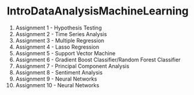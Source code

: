 # IntroDataAnalysisMachineLearning

1. Assignment 1 - Hypothesis Testing
2. Assignment 2 - Time Series Analysis
3. Assignment 3 - Multiple Regression
4. Assignment 4 - Lasso Regression
5. Assignment 5 - Support Vector Machine
6. Assignment 6 - Gradient Boost Classifier/Random Forest Classifier
7. Assignment 7 - Principal Component Analysis
8. Assignment 8 - Sentiment Analysis
9. Assignment 9 - Neural Networks
10. Assignment 10 - Neural Networks

